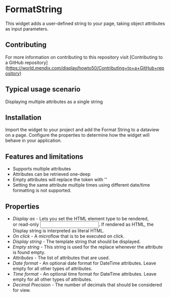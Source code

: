 # FormatString

This widget adds a user-defined string to your page, taking object attributes as input parameters.

## Contributing
For more information on contributing to this repository visit [Contributing to a GitHub repository] (https://world.mendix.com/display/howto50/Contributing+to+a+GitHub+repository)

## Typical usage scenario
 
Displaying multiple attributes as a single string

## Installation

Import the widget to your project and add the Format String to a dataview on a page. Configure the properties to determine how the widget will behave in your application.

## Features and limitations
 
- Supports multiple attributes
- Attributes can be retrieved one-deep
- Empty attributes will replace the token with ''
- Setting the same attribute multiple times using different date/time formatting is not supported.

## Properties

* *Display as* - Lets you set the HTML element type to be rendered, <div> or read-only <input>. If rendered as HTML, the Display string is interpreted as literal HTML. 
* *On click* - A microflow that is to be executed on click.
* *Display string* - The template string that should be displayed. 
* *Empty string* - This string is used for the replace whenever the attribute is found empty.
* *Attributes* - The list of attributes that are used.
* *Date format* - An optional date format for DateTime attributes. Leave empty for all other types of attributes.
* *Time format* - An optional time format for DateTime attributes. Leave empty for all other types of attributes.
* *Decimal Precision* - The number of decimals that should be considered for view.

